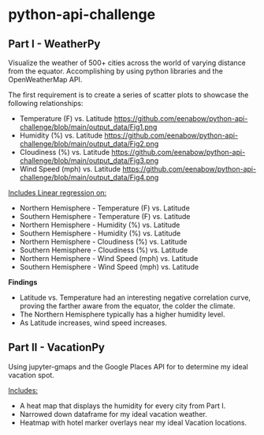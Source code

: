 # python-api-challenge #
## Part I - WeatherPy ##

Visualize the weather of 500+ cities across the world of varying distance from the equator. Accomplishing by using python libraries and the OpenWeatherMap API.

The first requirement is to create a series of scatter plots to showcase the following relationships:

* Temperature (F) vs. Latitude
https://github.com/eenabow/python-api-challenge/blob/main/output_data/Fig1.png
* Humidity (%) vs. Latitude
https://github.com/eenabow/python-api-challenge/blob/main/output_data/Fig2.png
* Cloudiness (%) vs. Latitude
https://github.com/eenabow/python-api-challenge/blob/main/output_data/Fig3.png
* Wind Speed (mph) vs. Latitude
https://github.com/eenabow/python-api-challenge/blob/main/output_data/Fig4.png

 <ins>Includes Linear regression on:</ins>

* Northern Hemisphere - Temperature (F) vs. Latitude
* Southern Hemisphere - Temperature (F) vs. Latitude
* Northern Hemisphere - Humidity (%) vs. Latitude
* Southern Hemisphere - Humidity (%) vs. Latitude
* Northern Hemisphere - Cloudiness (%) vs. Latitude
* Southern Hemisphere - Cloudiness (%) vs. Latitude
* Northern Hemisphere - Wind Speed (mph) vs. Latitude
* Southern Hemisphere - Wind Speed (mph) vs. Latitude

**Findings** 
* Latitude vs. Temperature had an interesting negative correlation curve, proving the farther aware from the equator, the colder the climate. 
* The Northern Hemisphere typically has a higher humidity level. 
* As Latitude increases, wind speed increases. 

## Part II - VacationPy ##
Using jupyter-gmaps and the Google Places API for to determine my ideal vacation spot. 


<ins>Includes:</ins>
* A heat map that displays the humidity for every city from Part I.
* Narrowed down dataframe for my ideal vacation weather.
* Heatmap with hotel marker overlays near my ideal Vacation locations.
